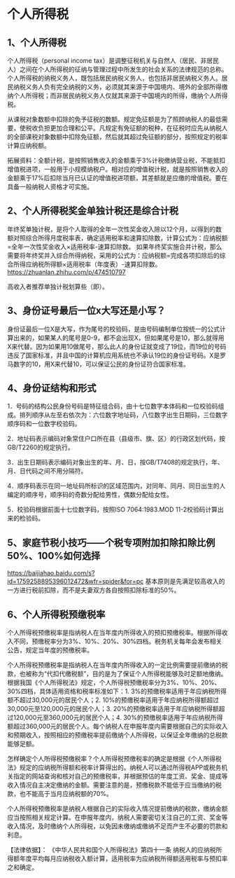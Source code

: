 # 个人所得税

## 1、个人所得税
个人所得税（personal income tax）是调整征税机关与自然人（居民、非居民人）之间在个人所得税的征纳与管理过程中所发生的社会关系的法律规范的总称。个人所得税的纳税义务人，既包括居民纳税义务人，也包括非居民纳税义务人。居民纳税义务人负有完全纳税的义务，必须就其来源于中国境内、境外的全部所得缴纳个人所得税；而非居民纳税义务人仅就其来源于中国境内的所得，缴纳个人所得税。

从课税对象数额中扣除的免予征税的数额。规定免征额是为了照顾纳税人的最低需要，使税收负担更加合理和公平。凡规定有免征额的税种，在征税时应先从纳税人的全部课税对象数额中扣除免征额，然后就其超过免征额的部分，按照规定的税率计算应纳税额。

拓展资料：全额计税，是按照销售收入的金额乘于3%计税缴纳营业税，不能抵扣增值税进项，一般用于小规模纳税户。相对应的增值税计税，就是按照销售收入的金额乘于17%后扣除当月已认证的增值税进项额，其差额就是应缴的增值税。要在具备一般纳税人资格才可实施。

## 2、个人所得税奖金单独计税还是综合计税
年终奖单独计税，是将个人取得的全年一次性奖金收入除以12个月，以得到的数额对照综合所得月度税率表，确定适用税率和速算扣除数，计算公式为：应纳税额=全年一次性奖金收入×适用税率-速算扣除数。
如果年终奖实施合并计税，那么需要将年终奖并入综合所得纳税，采用的公式为：应纳税额=完成各项扣除后的综合所得应纳税所得额×适用税率（年度表）-速算扣除数。
https://zhuanlan.zhihu.com/p/474510797

高收入者推荐单独计税划算些（即）。

## 3、身份证号最后一位x大写还是小写？
身份证最后一位X是大写，作为尾号的校验码，是由号码编制单位按统一的公式计算出来的，如果某人的尾号是0-9，都不会出现X，但如果尾号是10，那么就得用X来代替。因为如果用10做尾号，那么此人的身份证就变成了19位，而19位的号码违反了国家标准，并且中国的计算机应用系统也不承认19位的身份证号码。X是罗马数字的10，用X来代替10，可以保证公民的身份证符合国家标准。

## 4、身份证结构和形式
1．号码的结构公民身份号码是特征组合码，由十七位数字本体码和一位校验码组成。排列顺序从左至右依次为：六位数字地址码，八位数字出生日期码，三位数字顺序码和一位数字校验码。

2．地址码表示编码对象常住户口所在县（县级市、旗、区）的行政区划代码，按GB/T2260的规定执行。

3．出生日期码表示编码对象出生的年、月、日，按GB/T7408的规定执行，年、月、日代码之间不用分隔符。

4．顺序码表示在同一地址码所标识的区域范围内，对同年、同月、同日出生的人编定的顺序号，顺序码的奇数分配给男性，偶数分配给女性。

5．校验码根据前面十七位数字码，按照ISO 7064:1983.MOD 11-2校验码计算出来的检验码。

## 5、家庭节税小技巧——个税专项附加扣除扣除比例50%、100%如何选择
https://baijiahao.baidu.com/s?id=1759258895396012472&wfr=spider&for=pc
基本原则是先满足较高收入的一方进行税前扣除，而不是夫妻双方各自按照扣除标准的50%。

## 6、个人所得税预缴税率
个人所得税预缴税率是指纳税人在当年度内所得收入的预扣预缴税率。根据所得收入不同，预缴税率分为3%、10%、20%、30%四档。税务机关每年会发布相关公告，规定当年度的预缴税率。

个人所得税预缴税率是指纳税人在当年度内所得收入的一定比例需要提前缴纳的税款，也被称为“代扣代缴税额”，目的是为了保证个人所得税能够及时足额地缴纳。根据我国《个人所得税法》规定，个人所得税预缴税率分为3%、10%、20%、30%四档，具体适用资格和税率标准如下：1. 3%的预缴税率适用于年应纳税所得额不超过30,000元的居民个人；2. 10%的预缴税率适用于年应纳税所得额超过30,000元至120,000元的居民个人；3. 20%的预缴税率适用于年应纳税所得额超过120,000元至360,000元的居民个人；4. 30%的预缴税率适用于年应纳税所得额超过360,000元的居民个人。每个纳税人在申报年度内需要根据自己的实际收入和预期收入，按照相应的预缴税率提前缴纳个人所得税，以保证全年缴纳的总税款能够足额。

怎样确定个人所得税预缴税率？个人所得税预缴税率的确定是根据《个人所得税法》规定的应纳税所得额和税率计算得出的。纳税人可以通过所得税APP或税务机关指定的网站查询和核对自己的预缴税率，并根据预估的年度工资、奖金、提成等收入情况自主决定缴纳的金额。需要注意的是，预缴税款不能低于应当缴纳的税款，也不能高于当月应纳税额的70%。

个人所得税预缴税率是纳税人根据自己的实际收入情况提前缴纳的税款，缴纳金额应当按照相关规定计算。在申报年度内，纳税人需要密切关注自己的工资、奖金等收入情况，及时缴纳个人所得税，以免因未缴纳或缴纳不足而产生不必要的罚款和利息。

【法律依据】：
《中华人民共和国个人所得税法》第四十一条 纳税人的应纳税所得额年度平均每月应纳税收入额计算，适用税率为应纳税所得额适用税率与预扣率之和确定。